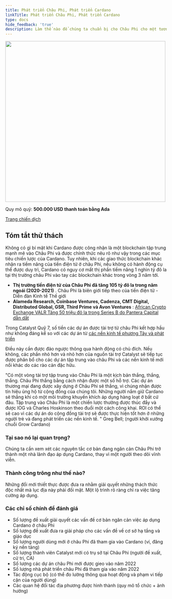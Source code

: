 ```yaml
---
title: Phát triển Châu Phi, Phát triển Cardano
linkTitle: Phát triển Châu Phi, Phát triển Cardano
type: docs
hide_feedback: 'true'
description: Làm thế nào để chúng ta chuẩn bị cho Châu Phi cho một tương lai của việc áp dụng Cardano trên diện rộng? Làm thế nào để chúng ta tiếp tục gieo mầm và phát triển việc áp dụng vào năm 2022 và hơn thế nữa?
---
```


<img src="https://cardano.ideascale.com/community-library/accounts/93/936143/Public/04-Grow-Africa-Grow-Cardano-933cde.png" style="width:500px;height500px">

Quy mô quỹ: **500.000 USD thanh toán bằng Ada**

[Trang chiến dịch](https://cardano.ideascale.com/c/campaigns/26600/about)

## Tóm tắt thử thách

Không có gì bí mật khi Cardano được công nhận là một blockchain tập trung mạnh mẽ vào Châu Phi và được chính thức nêu rõ như vậy trong các mục tiêu chiến lược của Cardano. Tuy nhiên, khi các giao thức blockchain khác nhận ra tiềm năng của tiền điện tử ở châu Phi, nếu không có hành động cụ thể được duy trì, Cardano có nguy cơ mất thị phần tiềm năng 1 nghìn tỷ đô la tại thị trường châu Phi vào tay các blockchain khác trong vòng 3 năm tới.

- **Thị trường tiền điện tử của Châu Phi đã tăng 105 tỷ đô la trong năm ngoái (2020-2021)** . Châu Phi là biên giới tiếp theo của tiền điện tử - Diễn đàn Kinh tế Thế giới
- **Alameda Research, Coinbase Ventures, Cadenza, CMT Digital, Distributed Global, GSR, Third Prime và Avon Ventures** : [African Crypto Exchange VALR Tăng 50 triệu đô la trong Series B do Pantera Capital dẫn dắt](https://www.coindesk.com/business/2022/03/01/african-crypto-exchange-valr-raises-50m-in-series-b-led-by-pantera-capital/)

Trong Catalyst Quỹ 7, số tiền các dự án được tài trợ từ châu Phi kết hợp hầu như không đáng kể so với các dự án từ [các nền kinh tế phương Tây và phát triển](https://twitter.com/danny_cryptofay/status/1496078645319933954?s=20&t=Ohr06EIZW05vz_B4Fjk_JA)

Điều này cần được đảo ngược thông qua hành động có chủ đích. Nếu không, các phần nhỏ hơn và nhỏ hơn của nguồn tài trợ Catalyst sẽ tiếp tục được phân bổ cho các dự án tập trung vào châu Phi và các nền kinh tế mới nổi khác do các rào cản đặc hữu.

"Có một vòng tài trợ tập trung vào Châu Phi là một kịch bản thắng, thắng, thắng. Châu Phi thắng bằng cách nhận được một số hỗ trợ. Các dự án thương mại đang được xây dựng ở Châu Phi sẽ thắng, vì chúng nhận được tín hiệu ủng hộ từ cộng đồng của chúng tôi. Những người nắm giữ Cardano sẽ thắng khi có một môi trường khuyến khích áp dụng hàng loạt ở bất cứ đâu. Tập trung vào Châu Phi là một chiến lược thường được thúc đẩy và được IOG và Charles Hoskinson theo đuổi một cách công khai. ROI có thể sẽ cao vì các dự án do cộng đồng tài trợ sẽ được thực hiện tốt hơn ở những người trẻ và đang phát triển các nền kinh tế. " Greg Bell; (người khởi xướng chuỗi Grow Cardano)

### Tại sao nó lại quan trọng?

Chúng ta cần xem xét các nguyên tắc cơ bản đang ngăn cản Châu Phi trở thành một nhà lãnh đạo áp dụng Cardano, thay vì một người theo dõi vĩnh viễn.

### Thành công trông như thế nào?

Những đổi mới thiết thực được đưa ra nhằm giải quyết những thách thức độc nhất mà lục địa này phải đối mặt. Một lộ trình rõ ràng chỉ ra việc tăng cường áp dụng.

### Các chỉ số chính để đánh giá

- Số lượng đề xuất giải quyết các vấn đề cơ bản ngăn cản việc áp dụng Cardano ở châu Phi
- Số lượng đề xuất đưa ra giải pháp cho các vấn đề về cơ sở hạ tầng và giáo dục
- Số lượng người dùng mới ở châu Phi đã tham gia vào Cardano (ví, đăng ký nền tảng)
- Số lượng thành viên Catalyst mới có trụ sở tại Châu Phi (người đề xuất, cử tri, CA)
- Số lượng các dự án châu Phi mới được gieo vào năm 2022
- Số lượng nhà phát triển châu Phi đã tham gia vào năm 2022
- Tác động cục bộ (có thể đo lường thông qua hoạt động và phạm vi tiếp cận của người dùng)
- Các quan hệ đối tác địa phương được hình thành (quy mô tổ chức + ảnh hưởng)
